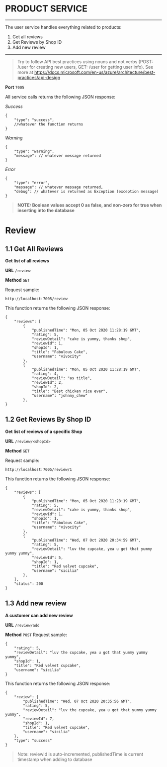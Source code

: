 # PRODUCT SERVICE

---

The user service handles everything related to products:

1. Get all reviews
2. Get Reviews by Shop ID
3. Add new review

---

> Try to follow API best practices using nouns and not verbs (POST: /user for creating new users, GET: /user for getting user info). See more at https://docs.microsoft.com/en-us/azure/architecture/best-practices/api-design

**Port** `7005`

All service calls returns the following JSON response:

_Success_

```
{
    "type": "success",
    //whatever the function returns
}
```

_Warning_

```
{
    "type": "warning",
    "message": // whatever message returned
}
```

_Error_

```
{
    "type": "error",
    "message": // whatever message returned,
    "debug": // whatever is returned as Exception (exception message)
}
```

> **NOTE: Boolean values accept 0 as false, and non-zero for true when inserting into the database**

# Review

## 1.1 Get All Reviews

**Get list of all reviews**

**URL** `/review`

**Method** `GET`

Request sample:

```
http://localhost:7005/review
```

This function returns the following JSON response:

```
{
    "reviews": [
        {
            "publishedTime": "Mon, 05 Oct 2020 11:28:19 GMT",
            "rating": 5,
            "reviewDetail": "cake is yummy, thanks shop",
            "reviewId": 1,
            "shopId": 1,
            "title": "Fabulous Cake",
            "username": "vivocity"
        },
        {
            "publishedTime": "Mon, 05 Oct 2020 11:28:19 GMT",
            "rating": 4,
            "reviewDetail": "as title",
            "reviewId": 2,
            "shopId": 2,
            "title": "Best chicken rice ever",
            "username": "johnny_chew"
        },
}
```

## 1.2 Get Reviews By Shop ID

**Get list of reviews of a specific Shop**

**URL** `/review/<shopId>`

**Method** `GET`

Request sample:

```
http://localhost:7005/review/1
```

This function returns the following JSON response:

```
{
    "reviews": [
        {
            "publishedTime": "Mon, 05 Oct 2020 11:28:19 GMT",
            "rating": 5,
            "reviewDetail": "cake is yummy, thanks shop",
            "reviewId": 1,
            "shopId": 1,
            "title": "Fabulous Cake",
            "username": "vivocity"
        },
        {
            "publishedTime": "Wed, 07 Oct 2020 20:34:59 GMT",
            "rating": 5,
            "reviewDetail": "luv the cupcake, yea u got that yummy yummy yummy",
            "reviewId": 5,
            "shopId": 1,
            "title": "Red velvet cupcake",
            "username": "sicilia"
        },
    ],
    "status": 200
}
```

## 1.3 Add new review

**A customer can add new review**

**URL** `/review/add`

**Method** `POST`
Request sample:

```
{
    "rating": 5,
    "reviewDetail": "luv the cupcake, yea u got that yummy yummy yummy",
    "shopId": 1,
    "title": "Red velvet cupcake",
    "username": "sicilia"
}
```

This function returns the following JSON response:

```
{
    "review": {
        "publishedTime": "Wed, 07 Oct 2020 20:35:56 GMT",
        "rating": 5,
        "reviewDetail": "luv the cupcake, yea u got that yummy yummy yummy",
        "reviewId": 7,
        "shopId": 1,
        "title": "Red velvet cupcake",
        "username": "sicilia"
    },
    "type": "success"
}
```

> Note: reviewId is auto-incremented, publishedTime is current timestamp when adding to database
